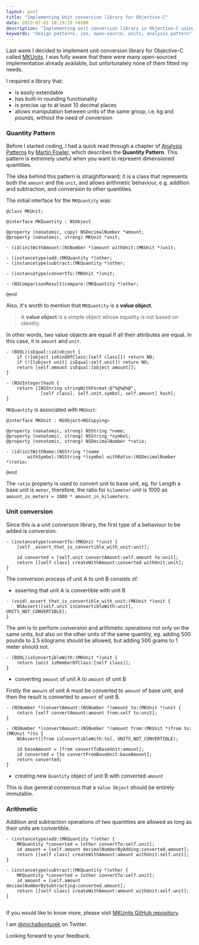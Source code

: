```yaml
---
layout: post
title: "Implementing Unit conversion library for Objective-C"
date: 2013-07-01 18:19:29 +0100
description: "Implementing unit conversion library in Objective-C using analysis design pattern for iOS."
keywords: "design patterns, ios, open-source, units, analysis pattern"
---
```


Last week I decided to implement unit conversion library for Objective-C called [MKUnits][MKUnits]. I was fully aware that there were many open-sourced implementation already available, but unfortunately none of them fitted my needs.

[MKUnits]:https://github.com/michalkonturek/MKUnits

I required a library that:

* is easily extendable
* has built-in rounding functionality
* is precise up to at least 10 decimal places
* allows manipulation between units of the same group, i.e. kg and pounds, without the need of conversion


### Quantity Pattern

Before I started coding, I had a quick read through a chapter of [Analysis Patterns][analysis-patterns] by [Martin Fowler][martin-fowler], which describes the **Quantity Pattern**. This pattern is extremely useful when you want to represent dimensioned quantities.

[analysis-patterns]:http://www.amazon.co.uk/Analysis-Patterns-Reusable-Object-Models/dp/0201895420
[martin-fowler]:http://martinfowler.com/

The idea behind this pattern is straightforward; it is a class that represents both the `amount` and the `unit`, and allows arithmetic behaviour, e.g. addition and subtraction, and conversion to other quantities.

The initial interface for the `MKQuantity` was:

```objc
@class MKUnit;

@interface MKQuantity : NSObject

@property (nonatomic, copy) NSDecimalNumber *amount;
@property (nonatomic, strong) MKUnit *unit;

- (id)initWithAmount:(NSNumber *)amount withUnit:(MKUnit *)unit;

- (instancetype)add:(MKQuantity *)other;
- (instancetype)subtract:(MKQuantity *)other;

- (instancetype)convertTo:(MKUnit *)unit;

- (NSComparisonResult)compare:(MKQuantity *)other;

@end
```

Also, it's worth to mention that `MKQuantity` is a **value object**. 

> A **value object** is a simple object whose equality is not based on identity.

In other words, two value objects are equal if all their attributes are equal. In this case, it is `amount` and `unit`.

```objc
- (BOOL)isEqual:(id)object {
    if (![object isKindOfClass:[self class]]) return NO;
    if (![[object unit] isEqual:self.unit]) return NO;
    return [self.amount isEqual:[object amount]];
}

- (NSUInteger)hash {
    return [[NSString stringWithFormat:@"%@%@%@",
             [self class], self.unit.symbol, self.amount] hash];
}
```


`MKQuantity` is associated with `MKUnit`:

```objc
@interface MKUnit : NSObject<NSCopying>

@property (nonatomic, strong) NSString *name;
@property (nonatomic, strong) NSString *symbol;
@property (nonatomic, strong) NSDecimalNumber *ratio;

- (id)initWithName:(NSString *)name
        withSymbol:(NSString *)symbol withRatio:(NSDecimalNumber *)ratio;

@end
```

The `ratio` property is used to convert unit to base unit, eg. for Length a base unit is `meter`, therefore, the ratio for `kilometer` unit is 1000 as `amount_in_meters = 1000 * amount_in_kilometers`.


### Unit conversion

Since this is a unit conversion library, the first type of a behaviour to be added is conversion.


```objc
- (instancetype)convertTo:(MKUnit *)unit {
    [self _assert_that_is_convertible_with_unit:unit];

    id converted = [self.unit convertAmount:self.amount to:unit];
    return [[self class] createWithAmount:converted withUnit:unit];
}
```

The conversion process of unit A to unit B consists of: 

* asserting that unit A is convertible with unit B

```objc
- (void)_assert_that_is_convertible_with_unit:(MKUnit *)unit {
    NSAssert([self.unit isConvertibleWith:unit], UNITS_NOT_CONVERTIBLE);
}
```

The aim is to perform conversion and arithmetic operations not only on the same units, but also on the other units of the same quantity, eg. adding 500 pounds to 2.5 kilograms should be allowed, but adding 500 grams to 1 meter should not.

```objc
- (BOOL)isConvertibleWith:(MKUnit *)unit {
    return [unit isMemberOfClass:[self class]];
}
```

* converting `amount` of unit A to `amount` of unit B

Firstly the `amount` of unit A must be converted to `amount` of base unit, and then the result is converted to `amount` of unit B.

```objc
- (NSNumber *)convertAmount:(NSNumber *)amount to:(MKUnit *)unit {
    return [self convertAmount:amount from:self to:unit];
}

- (NSNumber *)convertAmount:(NSNumber *)amount from:(MKUnit *)from to:(MKUnit *)to {
    NSAssert([from isConvertibleWith:to], UNITS_NOT_CONVERTIBLE);
    
    id baseAmount = [from convertToBaseUnit:amount];
    id converted = [to convertFromBaseUnit:baseAmount];
    return converted;
}
```

* creating new `Quantity` object of unit B with converted `amount`

This is due general consensus that a `Value Object` should be entirely immutable. 


### Arithmetic

Addition and subtraction operations of two quantities are allowed as long as their units are convertible.

```objc
- (instancetype)add:(MKQuantity *)other {
    MKQuantity *converted = [other convertTo:self.unit];
    id amount = [self.amount decimalNumberByAdding:converted.amount];
    return [[self class] createWithAmount:amount withUnit:self.unit];
}

- (instancetype)subtract:(MKQuantity *)other {
    MKQuantity *converted = [other convertTo:self.unit];
    id amount = [self.amount decimalNumberBySubtracting:converted.amount];
    return [[self class] createWithAmount:amount withUnit:self.unit];
}
```

<!-- As this is a unit conversion library, we should only allow multiplication and division by scalar numbers.

```objc

``` -->

## 

If you would like to know more, please visit [MKUnits GitHub repository][MKUnits].

I am [@michalkonturek][twitter] on Twitter. 

Looking forward to your feedback.

[twitter]:http://twitter.com/michalkonturek

